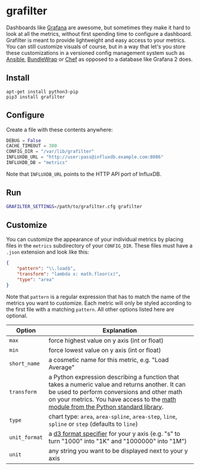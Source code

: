 grafilter
=========

Dashboards like [Grafana](http://grafana.org) are awesome, but sometimes they make it hard to look at all the metrics, without first spending time to configure a dashboard. Grafilter is meant to provide lightweight and easy access to your metrics. You can still customize visuals of course, but in a way that let's you store these customizations in a versioned config management system such as [Ansible](http://www.ansible.com), [BundleWrap](http://bundlewrap.org) or [Chef](https://www.chef.io/chef/) as opposed to a database like Grafana 2 does.

Install
-------

```
apt-get install python3-pip
pip3 install grafilter
```

Configure
---------

Create a file with these contents anywhere:

```python
DEBUG = False
CACHE_TIMEOUT = 300
CONFIG_DIR = "/var/lib/grafilter"
INFLUXDB_URL = "http://user:pass@influxdb.example.com:8086"
INFLUXDB_DB = "metrics"
```

Note that `INFLUXDB_URL` points to the HTTP API port of InfluxDB.

Run
---

```sh
GRAFILTER_SETTINGS=/path/to/grafilter.cfg grafilter
```

Customize
---------

You can customize the appearance of your individual metrics by placing files in the `metrics` subdirectory of your `CONFIG_DIR`. These files must have a `.json` extension and look like this:

```json
{
	"pattern": "\\.load$",
	"transform": "lambda x: math.floor(x)",
	"type": "area"
}
```

Note that `pattern` is a regular expression that has to match the name of the metrics you want to customize. Each metric will only be styled according to the first file with a matching `pattern`. All other options listed here are optional.

Option | Explanation
-------|------------
`max` | force highest value on y axis (int or float)
`min` | force lowest value on y axis (int or float)
`short_name` | a cosmetic name for this metric, e.g. "Load Average"
`transform` | a Python expression describing a function that takes a numeric value and returns another. It can be used to perform conversions and other math on your metrics. You have access to the [math module from the Python standard library](https://docs.python.org/3/library/math.html).
`type` | chart type: `area`, `area-spline`, `area-step`, `line`, `spline` or `step` (defaults to `line`)
`unit_format` | a [d3 format specifier](https://github.com/mbostock/d3/wiki/Formatting#d3_format) for your y axis (e.g. "s" to turn "1000" into "1K" and "1000000" into "1M")
`unit` | any string you want to be displayed next to your y axis
